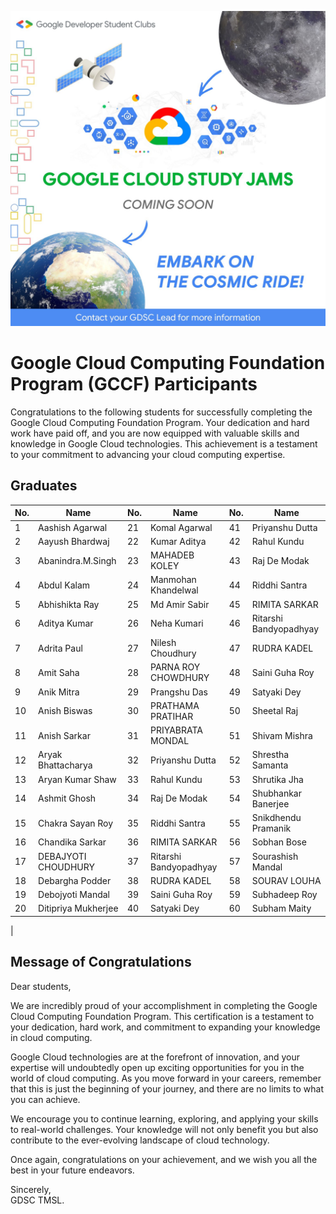 ![](./GCCF.jpeg)

# Google Cloud Computing Foundation Program (GCCF) Participants

Congratulations to the following students for successfully completing the Google Cloud Computing Foundation Program. Your dedication and hard work have paid off, and you are now equipped with valuable skills and knowledge in Google Cloud technologies. This achievement is a testament to your commitment to advancing your cloud computing expertise.

## Graduates

| No. |         Name          | No. |         Name          | No. |         Name          |
| --- | --------------------- | --- | --------------------- | --- | --------------------- |
|  1  |     Aashish Agarwal   | 21  |     Komal Agarwal     | 41  |     Priyanshu Dutta   |
|  2  |     Aayush Bhardwaj   | 22  |     Kumar Aditya      | 42  |     Rahul Kundu        |
|  3  |     Abanindra.M.Singh  | 23  |     MAHADEB KOLEY     | 43  |     Raj De Modak       |
|  4  |     Abdul Kalam        | 24  |     Manmohan Khandelwal | 44 |   Riddhi Santra       |
|  5  |     Abhishikta Ray     | 25  |     Md Amir Sabir     | 45  |     RIMITA SARKAR      |
|  6  |     Aditya Kumar       | 26  |     Neha Kumari       | 46  |     Ritarshi Bandyopadhyay |
|  7  |     Adrita Paul        | 27  |     Nilesh Choudhury | 47  |     RUDRA KADEL        |
|  8  |     Amit Saha          | 28  |     PARNA ROY CHOWDHURY | 48 |  Saini Guha Roy       |
|  9  |     Anik Mitra         | 29  |     Prangshu Das      | 49  |     Satyaki Dey        |
| 10  |     Anish Biswas       | 30  |     PRATHAMA PRATIHAR | 50  |     Sheetal Raj        |
| 11  |     Anish Sarkar       | 31  |     PRIYABRATA MONDAL | 51  |     Shivam Mishra      |
| 12  |     Aryak Bhattacharya | 32  |     Priyanshu Dutta   | 52  |     Shrestha Samanta   |
| 13  |     Aryan Kumar Shaw   | 33  |     Rahul Kundu        | 53  |     Shrutika Jha       |
| 14  |     Ashmit Ghosh       | 34  |     Raj De Modak       | 54  |     Shubhankar Banerjee |
| 15  |     Chakra Sayan Roy   | 35  |     Riddhi Santra       | 55 |   Snikdhendu Pramanik |
| 16  |     Chandika Sarkar    | 36  |     RIMITA SARKAR      | 56  |     Sobhan Bose        |
| 17  |     DEBAJYOTI CHOUDHURY | 37 |   Ritarshi Bandyopadhyay | 57 |  Sourashish Mandal   |
| 18  |     Debargha Podder    | 38  |     RUDRA KADEL        | 58  |     SOURAV LOUHA        |
| 19  |     Debojyoti Mandal   | 39  |     Saini Guha Roy     | 59  |     Subhadeep Roy       |
| 20  |     Ditipriya Mukherjee | 40 |   Satyaki Dey        | 60  |     Subham Maity       |
| 

## Message of Congratulations

Dear students,

We are incredibly proud of your accomplishment in completing the Google Cloud Computing Foundation Program. This certification is a testament to your dedication, hard work, and commitment to expanding your knowledge in cloud computing.

Google Cloud technologies are at the forefront of innovation, and your expertise will undoubtedly open up exciting opportunities for you in the world of cloud computing. As you move forward in your careers, remember that this is just the beginning of your journey, and there are no limits to what you can achieve.

We encourage you to continue learning, exploring, and applying your skills to real-world challenges. Your knowledge will not only benefit you but also contribute to the ever-evolving landscape of cloud technology.

Once again, congratulations on your achievement, and we wish you all the best in your future endeavors.

Sincerely,<br>
GDSC TMSL.
